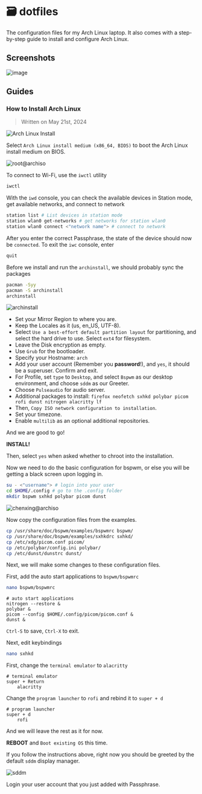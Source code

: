 # 🗃️ dotfiles

The configuration files for my Arch Linux laptop. It also comes with a step-by-step guide to install and configure Arch Linux.

## Screenshots

![image](/screenshots/screenshot.png)

## Guides

### How to Install Arch Linux

> Written on May 21st, 2024

![Arch Linux Install](/screenshots/arch_linux_install.png)

Select `Arch Linux install medium (x86_64, BIOS)` to boot the Arch Linux install medium on BIOS.

![root@archiso](/screenshots/root@archiso.png)

To connect to Wi-Fi, use the `iwctl` utility

```bash
iwctl
```

With the `iwd` console, you can check the available devices in Station mode, get available networks, and connect to network

```bash
station list # List devices in station mode
station wlan0 get-networks # get networks for station wlan0
station wlan0 connect <"network name"> # connect to network
```

After you enter the correct Passphrase, the state of the device should now be `connected`. To exit the `iwc` console, enter

```bash
quit
```

Before we install and run the `archinstall`, we should probably sync the packages

```bash
pacman -Syy
pacman -S archinstall
archinstall
```

![archinstall](/screenshots/archinstall.png)

- Set your Mirror Region to where you are.
- Keep the Locales as it (us, en_US, UTF-8).
- Select `Use a best-effort default partition layout` for partitioning, and select the hard drive to use. Select `ext4` for filesystem.
- Leave the Disk encryption as empty.
- Use `Grub` for the bootloader.
- Specify your Hostname: `arch`
- Add your user account (Remember you **password**!), and `yes`, it should be a superuser. Confirm and exit.
- For Profile, set `type` to `Desktop`, and select `Bspwm` as our desktop environment, and choose `sddm` as our Greeter. 
- Choose `Pulseaudio` for audio server.
- Additional packages to install: `firefox neofetch sxhkd polybar picom rofi dunst nitrogen alacritty lf`
- Then, `Copy ISO network configuration to installation`.
- Set your timezone.
- Enable `multilib` as an optional additional repositories.

And we are good to go! 

**INSTALL!**

Then, select `yes` when asked whether to chroot into the installation.

Now we need to do the basic configuration for bspwm, or else you will be getting a black screen upon logging in.

```bash
su - <"username"> # login into your user
cd $HOME/.config # go to the .config folder
mkdir bspwm sxhkd polybar picom dunst
```

![chenxing@archiso](/screenshots/chenxing@archiso.png)

Now copy the configuration files from the examples.

```bash
cp /usr/share/doc/bspwm/examples/bspwmrc bspwm/
cp /usr/share/doc/bspwm/examples/sxhkdrc sxhkd/
cp /etc/xdg/picom.conf picom/
cp /etc/polybar/config.ini polybar/
cp /etc/dunst/dunstrc dunst/
```

Next, we will make some changes to these configuration files. 

First, add the auto start applications to `bspwm/bspwmrc`

```bash
nano bspwm/bspwmrc
```

```
# auto start applications
nitrogen --restore &
polybar &
picom --config $HOME/.config/picom/picom.conf &
dunst &
```

`Ctrl-S` to save, `Ctrl-X` to exit.

Next, edit keybindings

```bash
nano sxhkd
```

First, change the `terminal emulator` to `alacritty`
```
# terminal emulator
super + Return
    alacritty
```

Change the `program launcher` to `rofi` and rebind it to `super + d`

```
# program launcher
super + d
    rofi
```

And we will leave the rest as it for now.

**REBOOT** and `Boot existing OS` this time.

If you follow the instructions above, right now you should be greeted by the default `sddm` display manager.

![sddm](/screenshots/sddm.png)

Login your user account that you just added with Passphrase. 